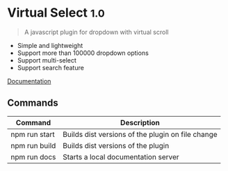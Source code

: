 # Virtual Select <small>1.0</small>

> A javascript plugin for dropdown with virtual scroll

- Simple and lightweight
- Support more than 100000 dropdown options
- Support multi-select
- Support search feature

[Documentation](https://sa-si-dev.github.io/virtual-select)

## Commands

| Command | Description |
|---------|-------------|
| npm run start | Builds dist versions of the plugin on file change |
| npm run build | Builds dist versions of the plugin |
| npm run docs | Starts a local documentation server |
